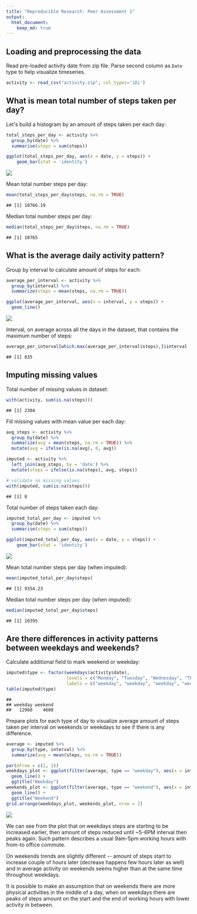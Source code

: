 ```yaml
---
title: "Reproducible Research: Peer Assessment 1"
output: 
  html_document:
    keep_md: true
---
```




## Loading and preprocessing the data
Read pre-loaded activity date from zip file. Parse second column as `Date` type
to help visualize timeseries.

```r
activity <- read_csv("activity.zip", col_types='iDi')
```

## What is mean total number of steps taken per day?
Let's build a histogram by an amount of steps taken per each day:

```r
total_steps_per_day <- activity %>%
  group_by(date) %>%
  summarise(steps = sum(steps))

ggplot(total_steps_per_day, aes(x = date, y = steps)) +
    geom_bar(stat = 'identity')
```

![](PA1_template_files/figure-html/unnamed-chunk-2-1.png)<!-- -->

Mean total number steps per day:

```r
mean(total_steps_per_day$steps, na.rm = TRUE)
```

```
## [1] 10766.19
```

Median total number steps per day:

```r
median(total_steps_per_day$steps, na.rm = TRUE)
```

```
## [1] 10765
```

## What is the average daily activity pattern?
Group by interval to calculate amount of steps for each:

```r
average_per_interval <- activity %>%
  group_by(interval) %>%
  summarize(steps = mean(steps, na.rm = TRUE))

ggplot(average_per_interval, aes(x = interval, y = steps)) + 
  geom_line()
```

![](PA1_template_files/figure-html/unnamed-chunk-5-1.png)<!-- -->

Interval, on average across all the days in the dataset, that contains the maximum number of steps:

```r
average_per_interval[which.max(average_per_interval$steps),]$interval
```

```
## [1] 835
```

## Imputing missing values
Total number of missing values in dataset:

```r
with(activity, sum(is.na(steps)))
```

```
## [1] 2304
```

Fill missing values with mean value per each day:

```r
avg_steps <- activity %>%
  group_by(date) %>%
  summarize(avg = mean(steps, na.rm = TRUE)) %>%
  mutate(avg = ifelse(is.na(avg), 0, avg))

imputed <- activity %>%
  left_join(avg_steps, by = 'date') %>%
  mutate(steps = ifelse(is.na(steps), avg, steps))

# validate no missing values
with(imputed, sum(is.na(steps)))
```

```
## [1] 0
```

Total number of steps taken each day:

```r
imputed_total_per_day <- imputed %>%
  group_by(date) %>%
  summarise(steps = sum(steps))

ggplot(imputed_total_per_day, aes(x = date, y = steps)) +
    geom_bar(stat = 'identity')
```

![](PA1_template_files/figure-html/unnamed-chunk-9-1.png)<!-- -->

Mean total number steps per day (when imputed):

```r
mean(imputed_total_per_day$steps)
```

```
## [1] 9354.23
```

Median total number steps per day (when imputed):

```r
median(imputed_total_per_day$steps)
```

```
## [1] 10395
```

## Are there differences in activity patterns between weekdays and weekends?

Calculate additional field to mark weekend or weekday:

```r
imputed$type <- factor(weekdays(activity$date),
                       levels = c("Monday", "Tuesday", "Wednesday", "Thursday", "Friday", "Saturday", "Sunday"),
                       labels = c("weekday", "weekday", "weekday", "weekday", "weekday", "weekend", "weekend"))
table(imputed$type)
```

```
## 
## weekday weekend 
##   12960    4608
```

Prepare plots for each type of day to visualize average amount of steps taken 
per interval on weekends or weekdays to see if there is any difference.

```r
average <- imputed %>%
  group_by(type, interval) %>%
  summarize(avg = mean(steps, na.rm = TRUE))

par(mfrow = c(2, 1))
weekdays_plot <- ggplot(filter(average, type == "weekday"), aes(x = interval, y = avg)) + 
  geom_line() +
  ggtitle("Weekday")
weekends_plot <- ggplot(filter(average, type == "weekend"), aes(x = interval, y = avg)) + 
  geom_line() +
  ggtitle("Weekend")
grid.arrange(weekdays_plot, weekends_plot, nrow = 2)
```

![](PA1_template_files/figure-html/unnamed-chunk-13-1.png)<!-- -->

We can see from the plot that on weekdays steps are starting to be increased 
earlier, then amount of steps reduced until ~5-6PM interval then peaks again. 
Such pattern describes a usual 9am-5pm working hours with from-to office commute.

On weekends trends are slightly different -- amount of steps start to increase
couple of hours later (decrease happens few hours later as well) and in average
activity on weekends seems higher than at the same time throughout weekdays. 

It is possible to make an assumption that on weekends there are more physical 
activities in the middle of a day, when on weekdays there are peaks of steps
amount on the start and the end of working hours with lower activity in between.

